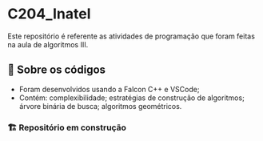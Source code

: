 # C204_Inatel
Este repositório é referente as atividades de programação que foram feitas na aula de algoritmos III.

## 📁 Sobre os códigos
- Foram desenvolvidos usando a Falcon C++ e VSCode;
- Contém: complexibilidade; estratégias de construção de algoritmos; árvore binária de busca; algoritmos geométricos.

### 🏗️ Repositório em construção
